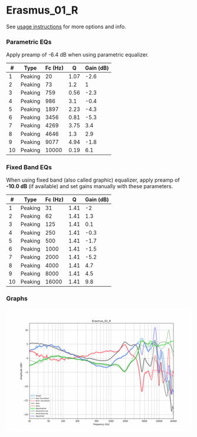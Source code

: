 # Erasmus_01_R
See [usage instructions](https://github.com/jaakkopasanen/AutoEq#usage) for more options and info.

### Parametric EQs
Apply preamp of -6.4 dB when using parametric equalizer.

|   # | Type    |   Fc (Hz) |    Q |   Gain (dB) |
|-----|---------|-----------|------|-------------|
|   1 | Peaking |        20 | 1.07 |        -2.6 |
|   2 | Peaking |        73 | 1.2  |         1   |
|   3 | Peaking |       759 | 0.56 |        -2.3 |
|   4 | Peaking |       986 | 3.1  |        -0.4 |
|   5 | Peaking |      1897 | 2.23 |        -4.3 |
|   6 | Peaking |      3456 | 0.81 |        -5.3 |
|   7 | Peaking |      4269 | 3.75 |         3.4 |
|   8 | Peaking |      4646 | 1.3  |         2.9 |
|   9 | Peaking |      9077 | 4.94 |        -1.8 |
|  10 | Peaking |     10000 | 0.19 |         6.1 |

### Fixed Band EQs
When using fixed band (also called graphic) equalizer, apply preamp of **-10.0 dB** (if available) and set gains manually with these parameters.

|   # | Type    |   Fc (Hz) |    Q |   Gain (dB) |
|-----|---------|-----------|------|-------------|
|   1 | Peaking |        31 | 1.41 |        -2   |
|   2 | Peaking |        62 | 1.41 |         1.3 |
|   3 | Peaking |       125 | 1.41 |         0.1 |
|   4 | Peaking |       250 | 1.41 |        -0.3 |
|   5 | Peaking |       500 | 1.41 |        -1.7 |
|   6 | Peaking |      1000 | 1.41 |        -1.5 |
|   7 | Peaking |      2000 | 1.41 |        -5.2 |
|   8 | Peaking |      4000 | 1.41 |         4.7 |
|   9 | Peaking |      8000 | 1.41 |         4.5 |
|  10 | Peaking |     16000 | 1.41 |         9.8 |

### Graphs
![](./Erasmus_01_R.png)

